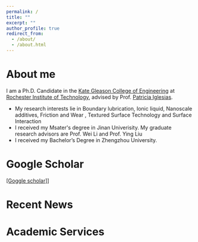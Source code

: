 ```yaml
---
permalink: /
title: ""
excerpt: ""
author_profile: true
redirect_from: 
  - /about/
  - /about.html
---
```

# About me
I am a Ph.D. Candidate in the [Kate Gleason College of Engineering](https://www.rit.edu/engineering/) at [Rochester Institute of Technology](https://www.rit.edu/), advised by Prof. [Patricia Iglesias](https://www.rit.edu/directory/pxieme-patricia-iglesias-victoria).
* My research interests lie in Boundary lubrication, Ionic liquid, Nanoscale additives, Friction and Wear , Textured Surface Technology and Surface Interaction 
* I received my Msater's degree in Jinan Univerisity. My graduate research advisors are Prof. Wei Li and Prof. Ying Liu
* I received my Bachelor’s Degree in Zhengzhou University.
# Google Scholar
[[Goggle scholar]](https://scholar.google.com/citations?user=g2iYtN8AAAAJ&hl=en)]




# Recent News

# Academic Services


